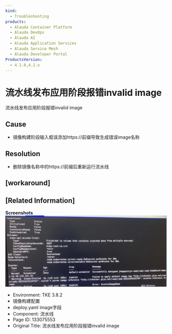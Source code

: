 ```yaml
---
kind:
  - Troubleshooting
products:
  - Alauda Container Platform
  - Alauda DevOps
  - Alauda AI
  - Alauda Application Services
  - Alauda Service Mesh
  - Alauda Developer Portal
ProductsVersion:
  - 4.1.0,4.2.x
---
```

<!-- A type of document that involves encountering a fault, diagnosing it, performing root cause analysis, and providing solutions. -->

# 流水线发布应用阶段报错invalid image

流水线发布应用阶段报错invalid image

## Cause
- 镜像构建阶段输入框误添加https://前缀导致生成错误image名称

## Resolution
- 删除镜像名称中的https://前缀后重新运行流水线

## [workaround]

## [Related Information]
**Screenshots**
![](assets/liu-shui-xian-fa-bu-ying-yong-jie-duan-bao-cuo-invalid-image/image2022-12-8_16-18-1.png)
- Environment: TKE 3.8.2
- 镜像构建配置
- deploy.yaml image字段
- Component: 流水线
- Page ID: 133075553
- Original Title: 流水线发布应用阶段报错invalid image
